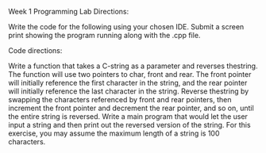 Week 1 Programming Lab Directions: 

 Write the code for the following using your chosen IDE.  Submit a screen print showing the program running along with the .cpp file.  
 
 Code directions: 
 
 Write a function that takes a C-string as a parameter and reverses thestring. The function will use two pointers to char, front and rear. The front pointer will initially reference the first character in the string, and the rear pointer will initially reference the last character in the string. Reverse thestring by swapping the characters referenced by front and rear pointers, then increment the front pointer and decrement the rear pointer, and so on, until the entire string is reversed. Write a main program that would let the user input a string and then print out the reversed version of the string. For this exercise, you may assume the maximum length of a string is 100 characters.